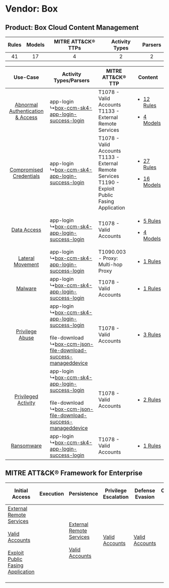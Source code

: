 Vendor: Box
===========
Product: Box Cloud Content Management
-------------------------------------
| Rules | Models | MITRE ATT&CK® TTPs | Activity Types | Parsers |
|:-----:|:------:|:------------------:|:--------------:|:-------:|
|  41   |   17   |         4          |       2        |    2    |

|    Use-Case    | Activity Types/Parsers    | MITRE ATT&CK® TTP    | Content    |
|:----:| ---- | ---- | ---- |
| [Abnormal Authentication & Access](../../../UseCases/uc_abnormal_authentication_&_access.md) |  app-login<br> ↳[box-ccm-sk4-app-login-success-login](Ps/pC_boxccmsk4apploginsuccesslogin.md)<br>    | T1078 - Valid Accounts<br>T1133 - External Remote Services<br>    | [<ul><li>12 Rules</li></ul><ul><li>4 Models</li></ul>](RM/r_m_box_box_cloud_content_management_Abnormal_Authentication_&_Access.md) |
|          [Compromised Credentials](../../../UseCases/uc_compromised_credentials.md)          |  app-login<br> ↳[box-ccm-sk4-app-login-success-login](Ps/pC_boxccmsk4apploginsuccesslogin.md)<br>    | T1078 - Valid Accounts<br>T1133 - External Remote Services<br>T1190 - Exploit Public Fasing Application<br> | [<ul><li>27 Rules</li></ul><ul><li>16 Models</li></ul>](RM/r_m_box_box_cloud_content_management_Compromised_Credentials.md)         |
|    [Data Access](../../../UseCases/uc_data_access.md)    |  app-login<br> ↳[box-ccm-sk4-app-login-success-login](Ps/pC_boxccmsk4apploginsuccesslogin.md)<br>    | T1078 - Valid Accounts<br>    | [<ul><li>5 Rules</li></ul><ul><li>4 Models</li></ul>](RM/r_m_box_box_cloud_content_management_Data_Access.md)    |
|    [Lateral Movement](../../../UseCases/uc_lateral_movement.md)    |  app-login<br> ↳[box-ccm-sk4-app-login-success-login](Ps/pC_boxccmsk4apploginsuccesslogin.md)<br>    | T1090.003 - Proxy: Multi-hop Proxy<br>    | [<ul><li>1 Rules</li></ul>](RM/r_m_box_box_cloud_content_management_Lateral_Movement.md)    |
|    [Malware](../../../UseCases/uc_malware.md)    |  app-login<br> ↳[box-ccm-sk4-app-login-success-login](Ps/pC_boxccmsk4apploginsuccesslogin.md)<br>    | T1078 - Valid Accounts<br>    | [<ul><li>1 Rules</li></ul>](RM/r_m_box_box_cloud_content_management_Malware.md)    |
|    [Privilege Abuse](../../../UseCases/uc_privilege_abuse.md)    |  app-login<br> ↳[box-ccm-sk4-app-login-success-login](Ps/pC_boxccmsk4apploginsuccesslogin.md)<br><br> file-download<br> ↳[box-ccm-json-file-download-success-manageddevice](Ps/pC_boxccmjsonfiledownloadsuccessmanageddevice.md)<br> | T1078 - Valid Accounts<br>    | [<ul><li>3 Rules</li></ul>](RM/r_m_box_box_cloud_content_management_Privilege_Abuse.md)    |
|    [Privileged Activity](../../../UseCases/uc_privileged_activity.md)    |  app-login<br> ↳[box-ccm-sk4-app-login-success-login](Ps/pC_boxccmsk4apploginsuccesslogin.md)<br><br> file-download<br> ↳[box-ccm-json-file-download-success-manageddevice](Ps/pC_boxccmjsonfiledownloadsuccessmanageddevice.md)<br> | T1078 - Valid Accounts<br>    | [<ul><li>2 Rules</li></ul>](RM/r_m_box_box_cloud_content_management_Privileged_Activity.md)    |
|    [Ransomware](../../../UseCases/uc_ransomware.md)    |  app-login<br> ↳[box-ccm-sk4-app-login-success-login](Ps/pC_boxccmsk4apploginsuccesslogin.md)<br>    | T1078 - Valid Accounts<br>    | [<ul><li>1 Rules</li></ul>](RM/r_m_box_box_cloud_content_management_Ransomware.md)    |

MITRE ATT&CK® Framework for Enterprise
--------------------------------------
| Initial Access                                                                                                                                                                                                                         | Execution | Persistence                                                                                                                                      | Privilege Escalation                                                | Defense Evasion                                                     | Credential Access | Discovery | Lateral Movement | Collection | Command and Control                                                                                                                       | Exfiltration | Impact |
| -------------------------------------------------------------------------------------------------------------------------------------------------------------------------------------------------------------------------------------- | --------- | ------------------------------------------------------------------------------------------------------------------------------------------------ | ------------------------------------------------------------------- | ------------------------------------------------------------------- | ----------------- | --------- | ---------------- | ---------- | ----------------------------------------------------------------------------------------------------------------------------------------- | ------------ | ------ |
| [External Remote Services](https://attack.mitre.org/techniques/T1133)<br><br>[Valid Accounts](https://attack.mitre.org/techniques/T1078)<br><br>[Exploit Public Fasing Application](https://attack.mitre.org/techniques/T1190)<br><br> |           | [External Remote Services](https://attack.mitre.org/techniques/T1133)<br><br>[Valid Accounts](https://attack.mitre.org/techniques/T1078)<br><br> | [Valid Accounts](https://attack.mitre.org/techniques/T1078)<br><br> | [Valid Accounts](https://attack.mitre.org/techniques/T1078)<br><br> |                   |           |                  |            | [Proxy: Multi-hop Proxy](https://attack.mitre.org/techniques/T1090/003)<br><br>[Proxy](https://attack.mitre.org/techniques/T1090)<br><br> |              |        |